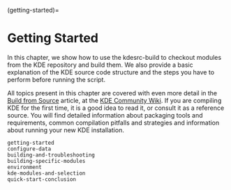 (getting-started)=
# Getting Started

In this chapter, we show how to use the kdesrc-build to checkout modules
from the KDE repository and build them. We also provide a basic
explanation of the KDE source code structure and the steps you have to
perform before running the script.

All topics present in this chapter are covered with even more detail in
the [Build from
Source](https://community.kde.org/Guidelines_and_HOWTOs/Build_from_source)
article, at the [KDE Community Wiki](https://community.kde.org/). If you
are compiling KDE for the first time, it is a good idea to read it, or
consult it as a reference source. You will find detailed information
about packaging tools and requirements, common compilation pitfalls and
strategies and information about running your new KDE installation.

```{toctree}
getting-started
configure-data
building-and-troubleshooting
building-specific-modules
environment
kde-modules-and-selection
quick-start-conclusion
```

